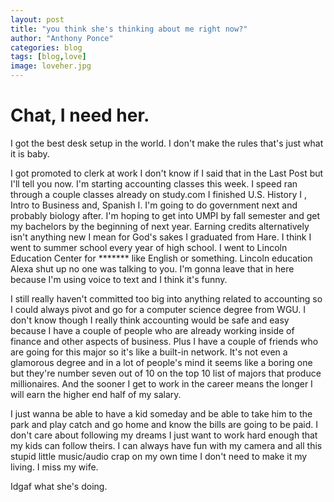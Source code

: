 ```yaml
---
layout: post
title: "you think she's thinking about me right now?"
author: "Anthony Ponce"
categories: blog
tags: [blog,love]
image: loveher.jpg
---
```


# Chat, I need her. 

I got the best desk setup in the world. I don't make the rules that's just what it is baby. 


I got promoted to clerk at work I don't know if I said that in the Last Post but I'll tell you now. I'm starting accounting classes this week. I speed ran through a couple classes already on study.com I finished U.S. History I , Intro to Business and, Spanish I. I'm going to do government next and probably biology after. I'm hoping to get into UMPI by fall semester and get my bachelors by the beginning of next year. Earning credits alternatively isn't anything new I mean for God's sakes I graduated from Hare. I think I went to summer school every year of high school. I went to Lincoln Education Center for ******* like English or something. Lincoln education Alexa shut up no one was talking to you. I'm gonna leave that in here because I'm using voice to text and I think it's funny.


I still really haven't committed too big into anything related to accounting so I could always pivot and go for a computer science degree from WGU. I don't know though I really think accounting would be safe and easy because I have a couple of people who are already working inside of finance and other aspects of business. Plus I have a couple of friends who are going for this major so it's like a built-in network. It's not even a glamorous degree and in a lot of people's mind it seems like a boring one but they're number seven out of 10 on the top 10 list of majors that produce millionaires. And the sooner I get to work in the career means the longer I will earn the higher end half of my salary. 


I just wanna be able to have a kid someday and be able to take him to the park and play catch and go home and know the bills are going to be paid. I don't care about following my dreams I just want to work hard enough that my kids can follow theirs. I can always have fun with my camera and all this stupid little music/audio crap on my own time I don't need to make it my living. I miss my wife.

Idgaf what she's doing.

